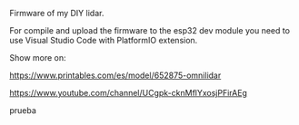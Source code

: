 Firmware of my DIY lidar.

For compile and upload the firmware to the esp32 dev module you need to use Visual Studio Code with PlatformIO extension.

Show more on:

https://www.printables.com/es/model/652875-omnilidar

https://www.youtube.com/channel/UCgpk-cknMflYxosjPFirAEg


prueba
